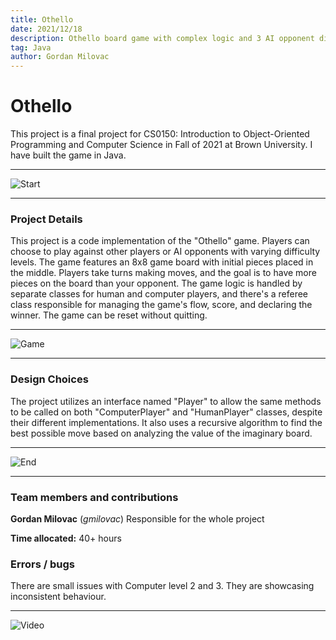 ```yaml
---
title: Othello
date: 2021/12/18
description: Othello board game with complex logic and 3 AI opponent difficulties.
tag: Java
author: Gordan Milovac
---
```


# Othello

This project is a final project for CS0150: Introduction to Object-Oriented Programming and Computer Science in Fall of 2021 at Brown University. I have built the game in Java. 

---

![Start](/images/othellostart.png)

---

### Project Details

This project is a code implementation of the "Othello" game. Players can choose to play against other players or AI opponents with varying difficulty levels. The game features an 8x8 game board with initial pieces placed in the middle. Players take turns making moves, and the goal is to have more pieces on the board than your opponent. The game logic is handled by separate classes for human and computer players, and there's a referee class responsible for managing the game's flow, score, and declaring the winner. The game can be reset without quitting.

---

![Game](/images/othellomid.png)

----

### Design Choices

The project utilizes an interface named "Player" to allow the same methods to be called on both "ComputerPlayer" and "HumanPlayer" classes, despite their different implementations. It also uses a recursive algorithm to find the best possible move based on analyzing the value of the imaginary board.

----

![End](/images/othelloend.png)

----

### Team members and contributions

**Gordan Milovac** (*gmilovac*) Responsible for the whole project

**Time allocated:** 40+ hours

### Errors / bugs

There are small issues with Computer level 2 and 3. They are showcasing inconsistent behaviour.

----

![Video](/images/othellovid.gif)